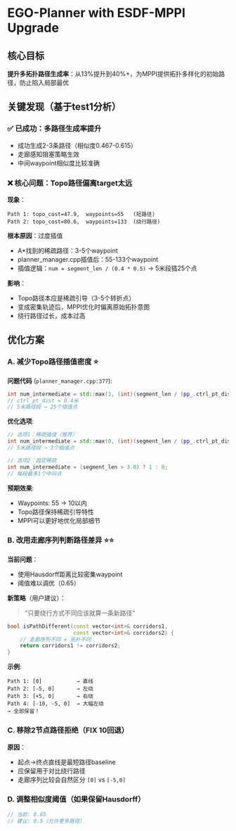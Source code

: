 # EGO-Planner with ESDF-MPPI Upgrade

## 核心目标

**提升多拓扑路径生成率**：从13%提升到40%+，为MPPI提供拓扑多样化的初始路径，防止陷入局部最优


## 关键发现（基于test1分析）

### ✅ 已成功：多路径生成率提升
- 成功生成2-3条路径（相似度0.467-0.615）
- 走廊感知阻塞策略生效
- 中间waypoint相似度比较准确

### ❌ 核心问题：Topo路径偏离target太远

**现象**：
```
Path 1: topo_cost=47.9,  waypoints=55   (短路径)
Path 2: topo_cost=80.6,  waypoints=133  (绕行路径)
```

**根本原因**：过度插值
- A*找到的稀疏路径：3-5个waypoint
- planner_manager.cpp插值后：55-133个waypoint
- 插值逻辑：`num = segment_len / (0.4 * 0.5)` → 5米段插25个点

**影响**：
- Topo路径本应是稀疏引导（3-5个转折点）
- 变成密集轨迹后，MPPI优化时偏离原始拓扑意图
- 绕行路径过长，成本过高


## 优化方案

### A. 减少Topo路径插值密度 ⭐
**问题代码** (`planner_manager.cpp:377`):
```cpp
int num_intermediate = std::max(1, (int)(segment_len / (pp_.ctrl_pt_dist * 0.5)));
// ctrl_pt_dist = 0.4米
// 5米路径段 → 25个插值点
```

**优化选项**:
```cpp
// 选项1：稀疏插值（推荐）
int num_intermediate = std::max(0, (int)(segment_len / (pp_.ctrl_pt_dist * 4.0)));
// 5米路径段 → 3个插值点

// 选项2：固定稀疏
int num_intermediate = (segment_len > 3.0) ? 1 : 0;
// 每段最多1个中间点
```

**预期效果**:
- Waypoints: 55 → 10以内
- Topo路径保持稀疏引导特性
- MPPI可以更好地优化局部细节

### B. 改用走廊序列判断路径差异 ⭐⭐
**当前问题**：
- 使用Hausdorff距离比较密集waypoint
- 阈值难以调优（0.65）

**新策略**（用户建议）：
> "只要绕行方式不同应该就算一条新路径"

```cpp
bool isPathDifferent(const vector<int>& corridors1, 
                     const vector<int>& corridors2) {
    // 走廊序列不同 = 拓扑不同
    return corridors1 != corridors2;
}
```

**示例**:
```
Path 1: [0]           → 直线
Path 2: [-5, 0]       → 左绕
Path 3: [+5, 0]       → 右绕  
Path 4: [-10, -5, 0]  → 大幅左绕
→ 全部保留！
```

### C. 移除2节点路径拒绝（FIX 10回退）
**原因**：
- 起点→终点直线是最短路径baseline
- 应保留用于对比绕行路径
- 走廊序列比较会自然区分 `[0]` vs `[-5,0]`

### D. 调整相似度阈值（如果保留Hausdorff）
```cpp
// 当前: 0.65
// 建议: 0.5（允许更多路径）
```

